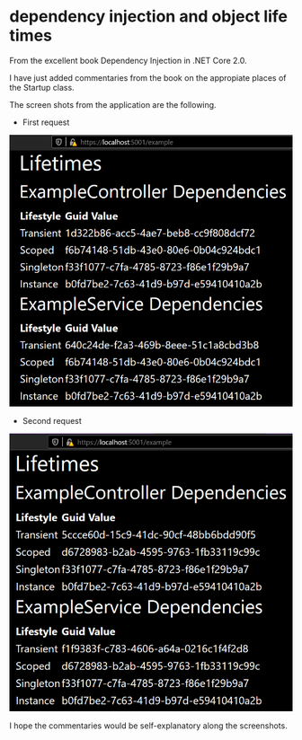 dependency injection and object life times
==========================================

From the excellent book Dependency Injection in .NET Core 2.0.

I have just added commentaries from the book on the appropiate places of the
Startup class.

The screen shots from the application are the following.

-   First request

![](media/d447b473abd521b144fde60c59169ca4.png)

-   Second request

![](media/04a1b163e8f8330be781e43dbf29c2d8.png)

I hope the commentaries would be self-explanatory along the screenshots.
